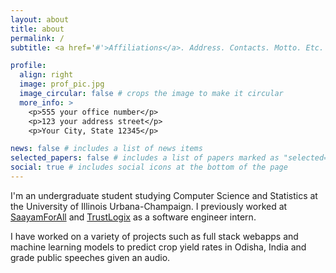 ```yaml
---
layout: about
title: about
permalink: /
subtitle: <a href='#'>Affiliations</a>. Address. Contacts. Motto. Etc.

profile:
  align: right
  image: prof_pic.jpg
  image_circular: false # crops the image to make it circular
  more_info: >
    <p>555 your office number</p>
    <p>123 your address street</p>
    <p>Your City, State 12345</p>

news: false # includes a list of news items
selected_papers: false # includes a list of papers marked as "selected={true}"
social: true # includes social icons at the bottom of the page
---
```


I'm an undergraduate student studying Computer Science and Statistics at the University of Illinois Urbana-Champaign. I previously worked at [SaayamForAll](https://saayamforall.org/) and [TrustLogix](https://www.trustlogix.io/) as a software engineer intern. 

I have worked on a variety of projects such as full stack webapps and machine learning models to predict crop yield rates in Odisha, India and grade public speeches given an audio.
